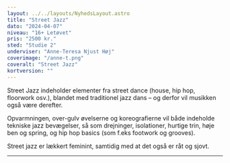 ```yaml
---
layout: ../../layouts/NyhedsLayout.astro
title: "Street Jazz"
dato: "2024-04-07"
niveau: "16+ Letøvet"
pris: "2500 kr."
sted: "Studie 2"
underviser: "Anne-Teresa Njust Høj"
coverimage: "/anne-t.png"
coveralt: "Street Jazz"
kortversion: ""
---
```


Street Jazz indeholder elementer fra street dance (house, hip hop, floorwork osv.), blandet med traditionel jazz dans – og derfor vil musikken også være derefter.

Opvarmningen, over-gulv øvelserne og koreografierne vil både indeholde tekniske jazz bevægelser, så som drejninger, isolationer, hurtige trin, høje ben og spring, og hip hop basics (som f.eks footwork og grooves).

Street jazz er lækkert feminint, samtidig med at det også er råt og sjovt.

---
